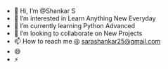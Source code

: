 - 👋 Hi, I’m @Shankar S
- 👀 I’m interested in Learn Anything New Everyday
- 🌱 I’m currently learning Python Advanced 
- 💞️ I’m looking to collaborate on New Projects 
- 📫 How to reach me @ sarashankar25@gmail.com
- 😄 
- ⚡ 

<!---
Shankarshaa/Shankarshaa is a ✨ special ✨ repository because its `README.md` (this file) appears on your GitHub profile.
You can click the Preview link to take a look at your changes.
--->

